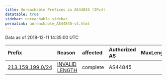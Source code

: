 ```yaml
---
title: Unreachable Prefixes in AS44845 (IPv4)
datatable: true
sidebar: unreachable_sidebar
permalink: unreachable_AS44845-v4.html
---
```


Data as of 2018-12-11 14:35:00 UTC


<div class="datatable-begin"></div>

| Prefix                                                     | Reason                                                                                                     | affected   | Authorized AS   |   MaxLength | Anchor                                         |   unreachable /24s |
|:-----------------------------------------------------------|:-----------------------------------------------------------------------------------------------------------|:-----------|:----------------|------------:|:-----------------------------------------------|-------------------:|
| [213.159.199.0/24](https://stat.ripe.net/213.159.199.0/24) | [INVALID LENGTH](https://rpki-validator.ripe.net/announcement-preview?asn=AS44845&prefix=213.159.199.0/24) | complete   | AS44845         |          23 | [RIPE](unreachable_RIPE_NCC_RPKI_Root-v4.html) |                  1 |

<div class="datatable-end"></div>